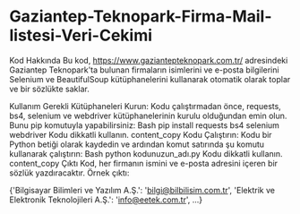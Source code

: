 # Gaziantep-Teknopark-Firma-Mail-listesi-Veri-Cekimi
Kod Hakkında
Bu kod, https://www.gaziantepteknopark.com.tr/ adresindeki Gaziantep Teknopark'ta bulunan firmaların isimlerini ve e-posta bilgilerini Selenium ve BeautifulSoup kütüphanelerini kullanarak otomatik olarak toplar ve bir sözlükte saklar.

Kullanım
Gerekli Kütüphaneleri Kurun: Kodu çalıştırmadan önce, requests, bs4, selenium ve webdriver kütüphanelerinin kurulu olduğundan emin olun. Bunu pip komutuyla yapabilirsiniz:
Bash
pip install requests bs4 selenium webdriver
Kodu dikkatli kullanın.
content_copy
Kodu Çalıştırın: Kodu bir Python betiği olarak kaydedin ve ardından komut satırında şu komutu kullanarak çalıştırın:
Bash
python kodunuzun_adı.py
Kodu dikkatli kullanın.
content_copy
Çıktı
Kod, her firmanın ismini ve e-posta adresini içeren bir sözlük yazdıracaktır. Örnek çıktı:

{'Bilgisayar Bilimleri ve Yazılım A.Ş.': 'bilgi@bilbilisim.com.tr', 'Elektrik ve Elektronik Teknolojileri A.Ş.': 'info@eetek.com.tr', ...}

